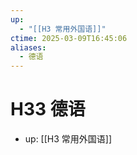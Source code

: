 ```yaml
---
up:
  - "[[H3 常用外国语]]"
ctime: 2025-03-09T16:45:06
aliases:
  - 德语
---
```


# H33 德语

- up: [[H3 常用外国语]]
